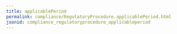 ```yaml
---
title: applicablePeriod
permalink: compliance/RegulatoryProcedure.applicablePeriod.html
jsonid: compliance_regulatoryprocedure_applicableperiod
---
```

